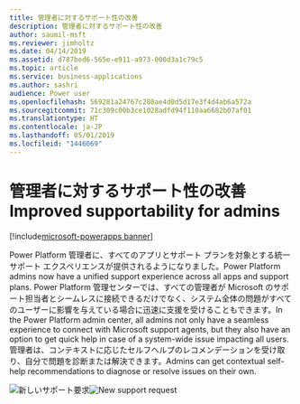 ```yaml
---
title: 管理者に対するサポート性の改善
description: 管理者に対するサポート性の改善
author: saumil-msft
ms.reviewer: jimholtz
ms.date: 04/14/2019
ms.assetid: d787bed6-565e-e911-a973-000d3a1c79c5
ms.topic: article
ms.service: business-applications
ms.author: sashri
audience: Power user
ms.openlocfilehash: 569281a24767c280ae4d0d5d17e3f4d4ab6a572a
ms.sourcegitcommit: 71c309c00b3ce1028adfd94f110aa6682b07af01
ms.translationtype: HT
ms.contentlocale: ja-JP
ms.lasthandoff: 05/01/2019
ms.locfileid: "1446069"
---
```

# <a name="improved-supportability-for-admins"></a><span data-ttu-id="d05df-103">管理者に対するサポート性の改善</span><span class="sxs-lookup"><span data-stu-id="d05df-103">Improved supportability for admins</span></span>

[!include[microsoft-powerapps banner](../includes/microsoft-powerapps.md)]

<span data-ttu-id="d05df-104">Power Platform 管理者に、すべてのアプリとサポート プランを対象とする統一サポート エクスペリエンスが提供されるようになりました。</span><span class="sxs-lookup"><span data-stu-id="d05df-104">Power Platform admins now have a unified support experience across all apps and support plans.</span></span> <span data-ttu-id="d05df-105">Power Platform 管理センターでは、すべての管理者が Microsoft のサポート担当者とシームレスに接続できるだけでなく、システム全体の問題がすべてのユーザーに影響を与えている場合に迅速に支援を受けることもできます。</span><span class="sxs-lookup"><span data-stu-id="d05df-105">In the Power Platform admin center, all admins not only have a seamless experience to connect with Microsoft support agents, but they also have an option to get quick help in case of a system-wide issue impacting all users.</span></span> <span data-ttu-id="d05df-106">管理者は、コンテキストに応じたセルフヘルプのレコメンデーションを受け取り、自分で問題を診断または解決できます。</span><span class="sxs-lookup"><span data-stu-id="d05df-106">Admins can get contextual self-help recommendations to diagnose or resolve issues on their own.</span></span>

<span data-ttu-id="d05df-107">![新しいサポート要求](media/improved-supportability-1.png "新しいサポート要求")</span><span class="sxs-lookup"><span data-stu-id="d05df-107">![New support request](media/improved-supportability-1.png "New support request")</span></span>
